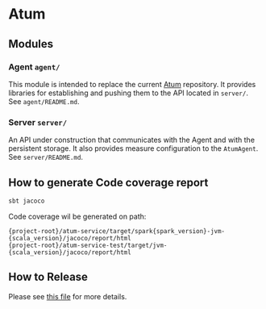 # Atum

## Modules

### Agent `agent/`
This module is intended to replace the current [Atum](https://github.com/AbsaOSS/atum) repository. 
It provides libraries for establishing and pushing them to the API located in `server/`.
See `agent/README.md`.

### Server `server/`
An API under construction that communicates with the Agent and with the persistent storage. 
It also provides measure configuration to the `AtumAgent`. 
See `server/README.md`.

## How to generate Code coverage report
```sbt
sbt jacoco
```
Code coverage wil be generated on path:
```
{project-root}/atum-service/target/spark{spark_version}-jvm-{scala_version}/jacoco/report/html
{project-root}/atum-service-test/target/jvm-{scala_version}/jacoco/report/html
```


## How to Release

Please see [this file](RELEASE.md) for more details.